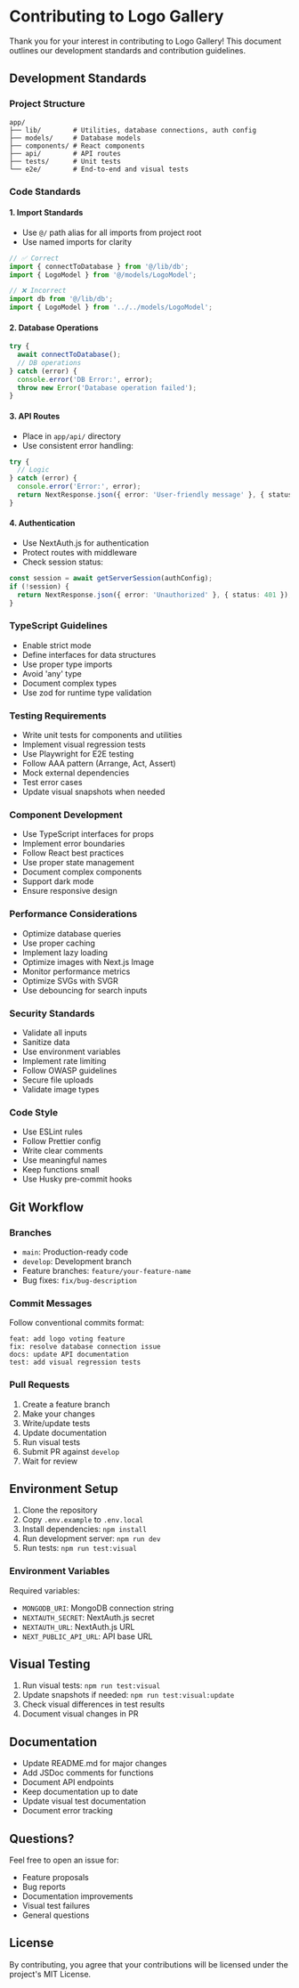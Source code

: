 # Contributing to Logo Gallery

Thank you for your interest in contributing to Logo Gallery! This document outlines our development standards and contribution guidelines.

## Development Standards

### Project Structure

```
app/
├── lib/        # Utilities, database connections, auth config
├── models/     # Database models
├── components/ # React components
├── api/        # API routes
├── tests/      # Unit tests
└── e2e/        # End-to-end and visual tests
```

### Code Standards

#### 1. Import Standards

- Use `@/` path alias for all imports from project root
- Use named imports for clarity

```typescript
// ✅ Correct
import { connectToDatabase } from '@/lib/db';
import { LogoModel } from '@/models/LogoModel';

// ❌ Incorrect
import db from '@/lib/db';
import { LogoModel } from '../../models/LogoModel';
```

#### 2. Database Operations

```typescript
try {
  await connectToDatabase();
  // DB operations
} catch (error) {
  console.error('DB Error:', error);
  throw new Error('Database operation failed');
}
```

#### 3. API Routes

- Place in `app/api/` directory
- Use consistent error handling:

```typescript
try {
  // Logic
} catch (error) {
  console.error('Error:', error);
  return NextResponse.json({ error: 'User-friendly message' }, { status: appropriate_code });
}
```

#### 4. Authentication

- Use NextAuth.js for authentication
- Protect routes with middleware
- Check session status:

```typescript
const session = await getServerSession(authConfig);
if (!session) {
  return NextResponse.json({ error: 'Unauthorized' }, { status: 401 });
}
```

### TypeScript Guidelines

- Enable strict mode
- Define interfaces for data structures
- Use proper type imports
- Avoid 'any' type
- Document complex types
- Use zod for runtime type validation

### Testing Requirements

- Write unit tests for components and utilities
- Implement visual regression tests
- Use Playwright for E2E testing
- Follow AAA pattern (Arrange, Act, Assert)
- Mock external dependencies
- Test error cases
- Update visual snapshots when needed

### Component Development

- Use TypeScript interfaces for props
- Implement error boundaries
- Follow React best practices
- Use proper state management
- Document complex components
- Support dark mode
- Ensure responsive design

### Performance Considerations

- Optimize database queries
- Use proper caching
- Implement lazy loading
- Optimize images with Next.js Image
- Monitor performance metrics
- Optimize SVGs with SVGR
- Use debouncing for search inputs

### Security Standards

- Validate all inputs
- Sanitize data
- Use environment variables
- Implement rate limiting
- Follow OWASP guidelines
- Secure file uploads
- Validate image types

### Code Style

- Use ESLint rules
- Follow Prettier config
- Write clear comments
- Use meaningful names
- Keep functions small
- Use Husky pre-commit hooks

## Git Workflow

### Branches

- `main`: Production-ready code
- `develop`: Development branch
- Feature branches: `feature/your-feature-name`
- Bug fixes: `fix/bug-description`

### Commit Messages

Follow conventional commits format:

```
feat: add logo voting feature
fix: resolve database connection issue
docs: update API documentation
test: add visual regression tests
```

### Pull Requests

1. Create a feature branch
2. Make your changes
3. Write/update tests
4. Update documentation
5. Run visual tests
6. Submit PR against `develop`
7. Wait for review

## Environment Setup

1. Clone the repository
2. Copy `.env.example` to `.env.local`
3. Install dependencies: `npm install`
4. Run development server: `npm run dev`
5. Run tests: `npm run test:visual`

### Environment Variables

Required variables:

- `MONGODB_URI`: MongoDB connection string
- `NEXTAUTH_SECRET`: NextAuth.js secret
- `NEXTAUTH_URL`: NextAuth.js URL
- `NEXT_PUBLIC_API_URL`: API base URL

## Visual Testing

1. Run visual tests: `npm run test:visual`
2. Update snapshots if needed: `npm run test:visual:update`
3. Check visual differences in test results
4. Document visual changes in PR

## Documentation

- Update README.md for major changes
- Add JSDoc comments for functions
- Document API endpoints
- Keep documentation up to date
- Update visual test documentation
- Document error tracking

## Questions?

Feel free to open an issue for:

- Feature proposals
- Bug reports
- Documentation improvements
- Visual test failures
- General questions

## License

By contributing, you agree that your contributions will be licensed under the project's MIT License.
